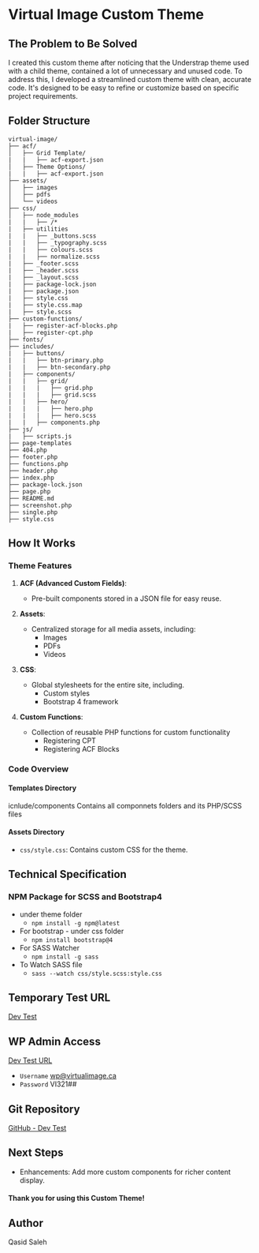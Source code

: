 
# Virtual Image Custom Theme

## The Problem to Be Solved
I created this custom theme after noticing that the Understrap theme used with a child theme, contained a lot of unnecessary and unused code. To address this, I developed a streamlined custom theme with clean, accurate code. It's designed to be easy to refine or customize based on specific project requirements.

## Folder Structure
```
virtual-image/
├── acf/
│   ├── Grid Template/
|   |   ├── acf-export.json
│   ├── Theme Options/
|   |   ├── acf-export.json
├── assets/
│   ├── images
│   ├── pdfs
│   └── videos
├── css/
│   ├── node_modules
|   |   ├── /*
|   ├── utilities
|   |   ├── _buttons.scss 
|   |   ├── _typography.scss
|   |   ├── colours.scss
|   |   ├── normalize.scss
|   ├── _footer.scss
|   ├── _header.scss
|   ├── _layout.scss
|   ├── package-lock.json
|   ├── package.json
|   ├── style.css
|   ├── style.css.map
|   ├── style.scss
├── custom-functions/
|   ├── register-acf-blocks.php
|   ├── register-cpt.php
├── fonts/
├── includes/
|   ├── buttons/
|   |   ├── btn-primary.php
|   |   ├── btn-secondary.php
|   ├── components/
|   |   ├── grid/
|   |   |   ├── grid.php
|   |   |   ├── grid.scss
|   |   ├── hero/
|   |   |   ├── hero.php
|   |   |   ├── hero.scss
|   |   ├── components.php
├── js/
|   ├── scripts.js 
├── page-templates
├── 404.php
├── footer.php
├── functions.php
├── header.php
├── index.php
├── package-lock.json
├── page.php
├── README.md
├── screenshot.php
├── single.php
├── style.css
```

## How It Works

### Theme Features
1. **ACF (Advanced Custom Fields)**:
   - Pre-built components stored in a JSON file for easy reuse.

2. **Assets**:
   - Centralized storage for all media assets, including:
      - Images
      - PDFs
      - Videos

3. **CSS**:
   - Global stylesheets for the entire site, including.
      - Custom styles
      - Bootstrap 4 framework

4. **Custom Functions**:
   - Collection of reusable PHP functions for custom functionality
      - Registering CPT
      - Registering ACF Blocks

### Code Overview

#### Templates Directory
icnlude/components Contains all componnets folders and its PHP/SCSS files

#### Assets Directory
- `css/style.css`: Contains custom CSS for the theme.

## Technical Specification

### NPM Package for SCSS and Bootstrap4
- under theme folder
   - `npm install -g npm@latest`
- For bootstrap - under css folder
    - `npm install bootstrap@4`
- For SASS Watcher
    - `npm install -g sass`
- To Watch SASS file
    - `sass --watch css/style.scss:style.css`

## Temporary Test URL
[Dev Test](https://test-dev.local/)

## WP Admin Access
[Dev Test URL](https://test-dev.local/wp-admin/)
- `Username` wp@virtualimage.ca
- `Password` VI321##

## Git Repository
[GitHub - Dev Test](https://github.com/qasidsaleh/virtual-image-custom-theme)


## Next Steps
- Enhancements: Add more custom components for richer content display.

#### Thank you for using this Custom Theme! 

## Author
Qasid Saleh
